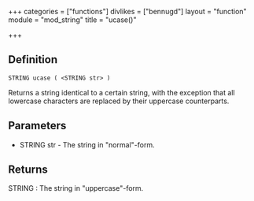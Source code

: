 +++
categories = ["functions"]
divlikes = ["bennugd"]
layout = "function"
module = "mod_string"
title = "ucase()"

+++

## Definition

    STRING ucase ( <STRING str> )

Returns a string identical to a certain string, with the exception that all lowercase characters are replaced by their uppercase counterparts.

## Parameters

- STRING str  - The string in "normal"-form.

## Returns

STRING : The string in "uppercase"-form.
